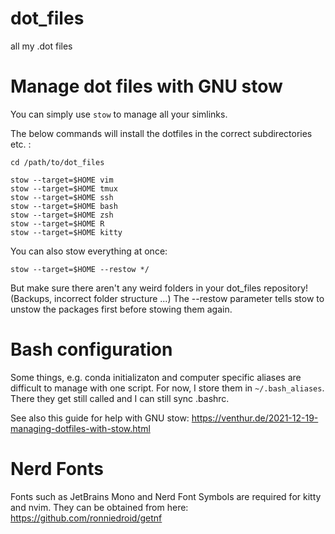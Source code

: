 # dot_files
all my .dot files

# Manage dot files with GNU stow
You can simply use `stow` to manage all your simlinks.

The below commands will install the dotfiles in the correct subdirectories etc. :

```
cd /path/to/dot_files

stow --target=$HOME vim
stow --target=$HOME tmux
stow --target=$HOME ssh
stow --target=$HOME bash
stow --target=$HOME zsh
stow --target=$HOME R
stow --target=$HOME kitty

```

You can also stow everything at once:
```
stow --target=$HOME --restow */
```

But make sure there aren't any weird folders in your dot_files repository! (Backups, incorrect folder structure ...)
The --restow parameter tells stow to unstow the packages first before stowing them again.

# Bash configuration
Some things, e.g. conda initializaton and computer specific aliases are difficult to manage with one script.
For now, I store them in `~/.bash_aliases`. There they get still called and I can still sync .bashrc.

See also this guide for help with GNU stow:
https://venthur.de/2021-12-19-managing-dotfiles-with-stow.html

# Nerd Fonts
Fonts such as JetBrains Mono and Nerd Font Symbols are required for kitty and nvim. They can be obtained from here: https://github.com/ronniedroid/getnf


